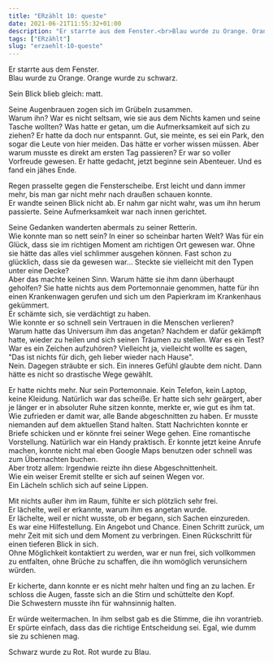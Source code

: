 ```yaml
---
title: "ERzählt 10: queste"
date: 2021-06-21T11:55:32+01:00
description: "Er starrte aus dem Fenster.<br>Blau wurde zu Orange. Orange wurde zu schwarz.<br>"
tags: ["ERzählt"]
slug: "erzaehlt-10-queste"
---
```


Er starrte aus dem Fenster.\
Blau wurde zu Orange. Orange wurde zu schwarz.

Sein Blick blieb gleich: matt.

Seine Augenbrauen zogen sich im Grübeln zusammen.\
Warum ihn? War es nicht seltsam, wie sie aus dem Nichts kamen und seine Tasche wollten? Was hatte er getan, um die Aufmerksamkeit auf sich zu ziehen? Er hatte da doch nur entspannt. Gut, sie meinte, es sei ein Park, den sogar die Leute von hier meiden. Das hätte er vorher wissen müssen. Aber warum musste es direkt am ersten Tag passieren? Er war so voller Vorfreude gewesen. Er hatte gedacht, jetzt beginne sein Abenteuer. Und es fand ein jähes Ende.

Regen prasselte gegen die Fensterscheibe. Erst leicht und dann immer mehr, bis man gar nicht mehr nach draußen schauen konnte.\
Er wandte seinen Blick nicht ab. Er nahm gar nicht wahr, was um ihn herum passierte. Seine Aufmerksamkeit war nach innen gerichtet.

Seine Gedanken wanderten abermals zu seiner Retterin.\
Wie konnte man so nett sein? In einer so scheinbar harten Welt? Was für ein Glück, dass sie im richtigen Moment am richtigen Ort gewesen war. Ohne sie hätte das alles viel schlimmer ausgehen können. Fast schon zu glücklich, dass sie da gewesen war... Steckte sie vielleicht mit den Typen unter eine Decke?\
Aber das machte keinen Sinn. Warum hätte sie ihm dann überhaupt geholfen? Sie hatte nichts aus dem Portemonnaie genommen, hatte für ihn einen Krankenwagen gerufen und sich um den Papierkram im Krankenhaus gekümmert.\
Er schämte sich, sie verdächtigt zu haben.\
Wie konnte er so schnell sein Vertrauen in die Menschen verlieren?\
Warum hatte das Universum ihm das angetan? Nachdem er dafür gekämpft hatte, wieder zu heilen und sich seinen Träumen zu stellen. War es ein Test? War es ein Zeichen aufzuhören? Vielleicht ja, vielleicht wollte es sagen, "Das ist nichts für dich, geh lieber wieder nach Hause".\
Nein. Dagegen sträubte er sich. Ein inneres Gefühl glaubte dem nicht. Dann hätte es nicht so drastische Wege gewählt. 

Er hatte nichts mehr. Nur sein Portemonnaie. Kein Telefon, kein Laptop, keine Kleidung. Natürlich war das scheiße. Er hatte sich sehr geärgert, aber je länger er in absoluter Ruhe sitzen konnte, merkte er, wie gut es ihm tat. Wie zufrieden er damit war, alle Bande abgeschnitten zu haben. Er musste niemanden auf dem aktuellen Stand halten. Statt Nachrichten konnte er Briefe schicken und er könnte frei seiner Wege gehen. Eine romantische Vorstellung. Natürlich war ein Handy praktisch. Er konnte jetzt keine Anrufe machen, konnte nicht mal eben Google Maps benutzen oder schnell was zum Übernachten buchen.\
Aber trotz allem: Irgendwie reizte ihn diese Abgeschnittenheit.\
Wie ein weiser Eremit stellte er sich auf seinen Wegen vor.\
Ein Lächeln schlich sich auf seine Lippen.

Mit nichts außer ihm im Raum, fühlte er sich plötzlich sehr frei.\
Er lächelte, weil er erkannte, warum ihm es angetan wurde.\
Er lächelte, weil er nicht wusste, ob er begann, sich Sachen einzureden.\
Es war eine Hilfestellung. Ein Angebot und Chance. Einen Schritt zurück, um mehr Zeit mit sich und dem Moment zu verbringen. Einen Rückschritt für einen tieferen Blick in sich.\
Ohne Möglichkeit kontaktiert zu werden, war er nun frei, sich vollkommen zu entfalten, ohne Brüche zu schaffen, die ihn womöglich verunsichern würden.

Er kicherte, dann konnte er es nicht mehr halten und fing an zu lachen. Er schloss die Augen, fasste sich an die Stirn und schüttelte den Kopf.\
Die Schwestern musste ihn für wahnsinnig halten.

Er würde weitermachen. In ihm selbst gab es die Stimme, die ihn vorantrieb.\
Er spürte einfach, dass das die richtige Entscheidung sei. Egal, wie dumm sie zu schienen mag.

Schwarz wurde zu Rot. Rot wurde zu Blau.
